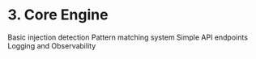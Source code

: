 # 3. Core Engine

 Basic injection detection
 Pattern matching system
 Simple API endpoints
 Logging and Observability